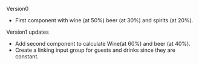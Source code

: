 Version0
- First component with wine (at 50%) beer (at 30%) and spirits (at 20%).

Version1 updates
- Add second component to calculate Wine(at 60%) and beer (at 40%).
- Create a linking input group for guests and drinks since they are constant.
